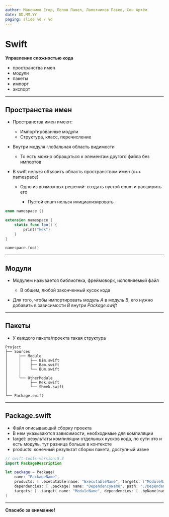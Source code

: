 ```yaml
---
author: Максимов Егор, Попов Павел, Лапотников Павел, Сон Артём
date: DD.MM.YY
paging: slide %d / %d
---
```


# Swift

**Управление сложностью кода**

- пространства имен
- модули
- пакеты
- импорт
- экспорт

---

## Пространства имен

- Пространства имен имеют:

  - Импортированные модули
  - Структура, класс, перечисление

- Внутри модуля глобальная область видимости

  - То есть можно обращаться к элементам другого файла без импортов

- В swift нельзя объявить область пространством имен (c++ namespace)

  - Одно из возможных решений: создать пустой enum и расширить его

    - Пустой enum нельзя инициализировать

```swift
enum namespace {}

extension namespace {
    static func foo() {
        print("kek")
    }
}

namespace.foo()
```

---

## Модули

- Модулем называется библиотека, фреймоворк, исполняемый файл

  - В общем, любой законченный кусок кода

- Для того, чтобы импортировать модуль _A_ в модуль _B_, его нужно добавить в зависимости _B_ внутри _Package.swift_

---

## Пакеты

- У каждого пакета/проекта такая структура

```
Project
├── Sources
│     ├── Module
│     │    ├── Bim.swift
│     │    ├── Bam.swift
│     │    └── Bum.swift
│     │
│     └── OtherModule
│          ├── Kek.swift
│          └── Shmek.swift
│
└── Package.swift
```

---

## Package.swift

- Файл описывающий сборку проекта
- В нем указываются зависимости, необходимые для компиляции
- target: результаты компиляции отдельных кусков кода, по сути это и есть
  модуль, тут разница больше в контексте
- products: конечный результат сборки пакета, доступный извне

```swift
// swift-tools-version:5.3
import PackageDescription

let package = Package(
    name: "PackageName",
    products: [ .executable(name: "ExecutableName", targets: ["ModuleName"]) ],
    dependencies: [ .package( name: "DependencyName", path: "./DependencyName") ],
    targets: [ .target( name: "ModuleName", dependencies: [ .byName(name: "DependencyName") ]) ]
)

```

---

**Спасибо за внимание!**
